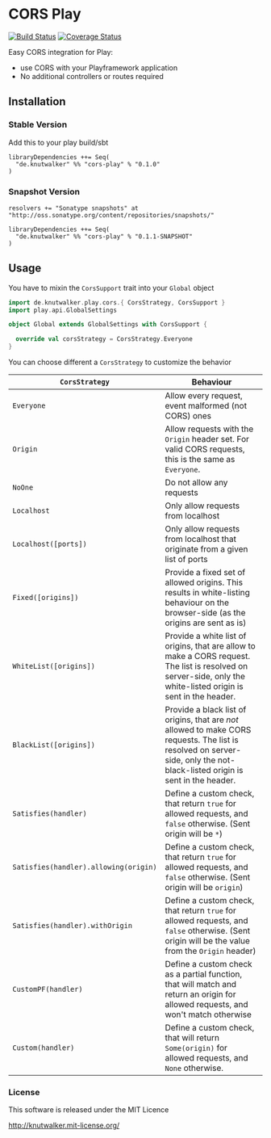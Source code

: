 # CORS Play

[![Build Status](https://travis-ci.org/knutwalker/cors-play.png?branch=master)](https://travis-ci.org/knutwalker/cors-play)
[![Coverage Status](https://coveralls.io/repos/knutwalker/cors-play/badge.png?branch=master)](https://coveralls.io/r/knutwalker/cors-play?branch=master)


Easy CORS integration for Play:

 - use CORS with your Playframework application
 - No additional controllers or routes required


## Installation

### Stable Version

Add this to your play build/sbt

    libraryDependencies ++= Seq(
      "de.knutwalker" %% "cors-play" % "0.1.0"
    )

### Snapshot Version

    resolvers += "Sonatype snapshots" at "http://oss.sonatype.org/content/repositories/snapshots/"

    libraryDependencies ++= Seq(
      "de.knutwalker" %% "cors-play" % "0.1.1-SNAPSHOT"
    )


## Usage

You have to mixin the `CorsSupport` trait into your `Global` object

```scala
import de.knutwalker.play.cors.{ CorsStrategy, CorsSupport }
import play.api.GlobalSettings

object Global extends GlobalSettings with CorsSupport {

  override val corsStrategy = CorsStrategy.Everyone
}
```

You can choose different a `CorsStrategy` to customize the behavior

`CorsStrategy` | Behaviour
-------------- | -------------
`Everyone`     | Allow every request, event malformed (not CORS) ones
`Origin`       | Allow requests with the `Origin` header set. For valid CORS requests, this is the same as `Everyone`.
`NoOne`        | Do not allow any requests
`Localhost`    | Only allow requests from localhost
`Localhost([ports])`   | Only allow requests from localhost that originate from a given list of ports
`Fixed([origins])`     | Provide a fixed set of allowed origins. This results in white-listing behaviour on the browser-side (as the origins are sent as is)
`WhiteList([origins])` | Provide a white list of origins, that are allow to make a CORS request. The list is resolved on server-side, only the white-listed origin is sent in the header.
`BlackList([origins])` | Provide a black list of origins, that are *not* allowed to make CORS requests. The list is resolved on server-side, only the not-black-listed origin is sent in the header.
`Satisfies(handler)`    | Define a custom check, that return `true` for allowed requests, and `false` otherwise. (Sent origin will be `*`)
`Satisfies(handler).allowing(origin)` | Define a custom check, that return `true` for allowed requests, and `false` otherwise. (Sent origin will be `origin`)
`Satisfies(handler).withOrigin`       | Define a custom check, that return `true` for allowed requests, and `false` otherwise. (Sent origin will be the value from the `Origin` header)
`CustomPF(handler)`   | Define a custom check as a partial function, that will match and return an origin for allowed requests, and won't match otherwise
`Custom(handler)`     | Define a custom check, that will return `Some(origin)` for allowed requests, and `None` otherwise.


### License

This software is released under the MIT Licence

http://knutwalker.mit-license.org/
